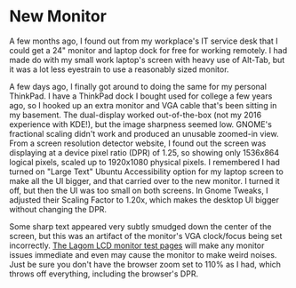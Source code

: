 # New Monitor

A few months ago, I found out from my workplace's IT service desk that I could get a 24" monitor and laptop dock for free for working remotely. I had made do with my small work laptop's screen with heavy use of Alt-Tab, but it was a lot less eyestrain to use a reasonably sized monitor.

A few days ago, I finally got around to doing the same for my personal ThinkPad. I have a ThinkPad dock I bought used for college a few years ago, so I hooked up an extra monitor and VGA cable that's been sitting in my basement. The dual-display worked out-of-the-box (not my 2016 experience with KDE!), but the image sharpness seemed low. GNOME's fractional scaling didn't work and produced an unusable zoomed-in view. From a screen resolution detector website, I found out the screen was displaying at a device pixel ratio (DPR) of 1.25, so showing only 1536x864 logical pixels, scaled up to 1920x1080 physical pixels. I remembered I had turned on "Large Text" Ubuntu Accessibility option for my laptop screen to make all the UI bigger, and that carried over to the new monitor. I turned it off, but then the UI was too small on both screens. In Gnome Tweaks, I adjusted their Scaling Factor to 1.20x, which makes the desktop UI bigger without changing the DPR. 

Some sharp text appeared very subtly smudged down the center of the screen, but this was an artifact of the monitor's VGA clock/focus being set incorrectly. [The Lagom LCD monitor test pages](http://www.lagom.nl/lcd-test/clock_phase.php) will make any monitor issues immediate and even may cause the monitor to make weird noises. Just be sure you don't have the browser zoom set to 110% as I had, which throws off everything, including the browser's DPR. 

